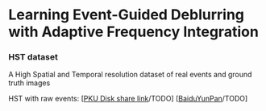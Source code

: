  # Learning Event-Guided Deblurring with Adaptive Frequency Integration

 ### <span id="dataset_section"> HST dataset </span> 
A High Spatial and Temporal resolution dataset of real events and ground truth images

HST with raw events: [[PKU Disk share link](link)/TODO]  [[BaiduYunPan](link)/TODO]
